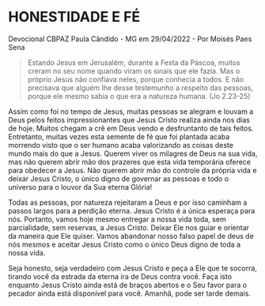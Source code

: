 # HONESTIDADE E FÉ

Devocional CBPAZ Paula Cândido - MG em 29/04/2022 - Por Moisés Paes Sena

> Estando Jesus em Jerusalém, durante a Festa da Páscoa, muitos creram no seu nome quando viram os sinais que ele fazia. Mas o próprio Jesus não confiava neles, porque conhecia a todos. E não precisava que alguém lhe desse testemunho a respeito das pessoas, porque ele mesmo sabia o que era a natureza humana. (Jo 2.23-25)

Assim como foi no tempo de Jesus, muitas pessoas se alegram e louvam a Deus pelos feitos impressionantes que Jesus Cristo realiza ainda nos dias de hoje. Muitos chegam a crê em Deus vendo e desfruntanto de tais feitos. Entretanto, muitas vezes esta semente de fé que foi plantada acaba morrendo visto que o ser humano acaba valorizando as coisas deste mundo mais do que a Jesus. Querem viver os milagres de Deus na sua vida, mas não querem abrir mão dos prazeres que esta vida temporária oferece para obedecer a Jesus. Não querem abrir mão do controle da própria vida e deixar Jesus Cristo, o único digno de governar as pessoas e todo o universo para o louvor da Sua eterna Glória!

Todas as pessoas, por natureza rejeitaram a Deus e por isso caminham a passos largos para a perdição eterna. Jesus Cristo é a única esperaça para nós. Portanto, vamos hoje mesmo entregar a nossa vida toda, sem parcialidade, sem reservas, a Jesus Cristo. Deixar Ele nos guiar e orientar da maneira que Ele quiser. Vamos abandonar nosso falso papel de deus de nós mesmos e aceitar Jesus Cristo como o único Deus digno de toda a nossa vida.

Seja honesto, seja verdadeiro com Jesus Cristo e peça a Ele que te socorra, tirando você da estrada da eterna ira de Deus contra você. Faça isto enquanto Jesus Cristo ainda está de braços abertos e o Seu favor para o pecador ainda está disponível para você. Amanhã, pode ser tarde demais.
